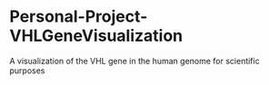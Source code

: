 # Personal-Project-VHLGeneVisualization
A visualization of the VHL gene in the human genome for scientific purposes
